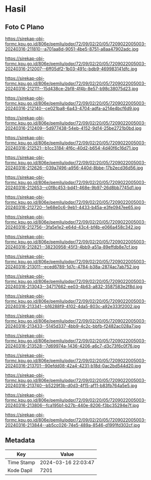 # Hasil

## Foto C Plano

https://sirekap-obj-formc.kpu.go.id/806e/pemilu/pdpr/72/09/02/20/05/7209022005003-20240316-211810--a701aa8d-9051-4be5-8751-a8aa47902adc.jpg

https://sirekap-obj-formc.kpu.go.id/806e/pemilu/pdpr/72/09/02/20/05/7209022005003-20240316-212007--6ff05df2-1b03-491c-bdb9-469983141dfc.jpg

https://sirekap-obj-formc.kpu.go.id/806e/pemilu/pdpr/72/09/02/20/05/7209022005003-20240316-212111--15d438ce-2bf8-4f4b-8e57-b98c38075d23.jpg

https://sirekap-obj-formc.kpu.go.id/806e/pemilu/pdpr/72/09/02/20/05/7209022005003-20240316-212140--ce021ba8-6a43-4704-adfa-a214e4bcf6d9.jpg

https://sirekap-obj-formc.kpu.go.id/806e/pemilu/pdpr/72/09/02/20/05/7209022005003-20240316-212409--5d977438-54eb-4152-9d14-25be2721b0bd.jpg

https://sirekap-obj-formc.kpu.go.id/806e/pemilu/pdpr/72/09/02/20/05/7209022005003-20240316-212521--b1cc3184-4f6c-40d2-b654-4d40f6c16d71.jpg

https://sirekap-obj-formc.kpu.go.id/806e/pemilu/pdpr/72/09/02/20/05/7209022005003-20240316-212626--039a7496-a956-440d-8bbe-17b2ecd36d56.jpg

https://sirekap-obj-formc.kpu.go.id/806e/pemilu/pdpr/72/09/02/20/05/7209022005003-20240316-212653--c0f8c453-bd41-468e-9b97-26d8bb7745d1.jpg

https://sirekap-obj-formc.kpu.go.id/806e/pemilu/pdpr/72/09/02/20/05/7209022005003-20240316-212720--1e68e0c6-9eb1-4433-b45a-e3fe0947ee65.jpg

https://sirekap-obj-formc.kpu.go.id/806e/pemilu/pdpr/72/09/02/20/05/7209022005003-20240316-212756--3fa5e1e2-e64d-43c4-bf4b-e066a458c342.jpg

https://sirekap-obj-formc.kpu.go.id/806e/pemilu/pdpr/72/09/02/20/05/7209022005003-20240316-212821--38230958-45f3-4bb9-a51a-89effdb8e7cf.jpg

https://sirekap-obj-formc.kpu.go.id/806e/pemilu/pdpr/72/09/02/20/05/7209022005003-20240316-213011--eced6789-1d7c-4784-b38a-2874ac7ab752.jpg

https://sirekap-obj-formc.kpu.go.id/806e/pemilu/pdpr/72/09/02/20/05/7209022005003-20240316-213043--34717662-ee03-4b63-a832-3587583e2f8d.jpg

https://sirekap-obj-formc.kpu.go.id/806e/pemilu/pdpr/72/09/02/20/05/7209022005003-20240316-213341--b16288f9-4102-4da5-803c-a92e333f2002.jpg

https://sirekap-obj-formc.kpu.go.id/806e/pemilu/pdpr/72/09/02/20/05/7209022005003-20240316-213433--5145d337-4bb9-4c2c-bbfb-f2482ac028a7.jpg

https://sirekap-obj-formc.kpu.go.id/806e/pemilu/pdpr/72/09/02/20/05/7209022005003-20240316-213528--7d69974a-1436-4206-a6c7-d3c73f6c0f76.jpg

https://sirekap-obj-formc.kpu.go.id/806e/pemilu/pdpr/72/09/02/20/05/7209022005003-20240316-213701--90efdd08-42a4-4231-b18d-0ac2bd544d20.jpg

https://sirekap-obj-formc.kpu.go.id/806e/pemilu/pdpr/72/09/02/20/05/7209022005003-20240316-213740--b5229f3b-d0d3-4f15-af11-b83fb764a5e5.jpg

https://sirekap-obj-formc.kpu.go.id/806e/pemilu/pdpr/72/09/02/20/05/7209022005003-20240316-213806--fca195b1-b27b-440e-8206-f3bc35294e7f.jpg

https://sirekap-obj-formc.kpu.go.id/806e/pemilu/pdpr/72/09/02/20/05/7209022005003-20240316-213844--ab5cc026-74e5-489a-8546-d1991fd302cf.jpg


## Metadata

| Key        | Value               |
| ---------- | ------------------- |
| Time Stamp | 2024-03-16 22:03:47 |
| Kode Dapil | 7201                |



